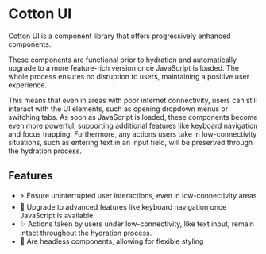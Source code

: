 # Cotton UI

Cotton UI is a component library that offers progressively enhanced components. 

These components are functional prior to hydration and automatically upgrade to a more feature-rich version once JavaScript is loaded. The whole process ensures no disruption to users, maintaining a positive user experience.

This means that even in areas with poor internet connectivity, users can still interact with the UI elements, such as opening dropdown menus or switching tabs. As soon as JavaScript is loaded, these components become even more powerful, supporting additional features like keyboard navigation and focus trapping. Furthermore, any actions users take in low-connectivity situations, such as entering text in an input field, will be preserved through the hydration process.

## Features

- ⚡️ Ensure uninterrupted user interactions, even in low-connectivity areas
- 🚀 Upgrade to advanced features like keyboard navigation once JavaScript is available
- ✨ Actions taken by users under low-connectivity, like text input, remain intact throughout the hydration process.
- 🎨 Are headless components, allowing for flexible styling
